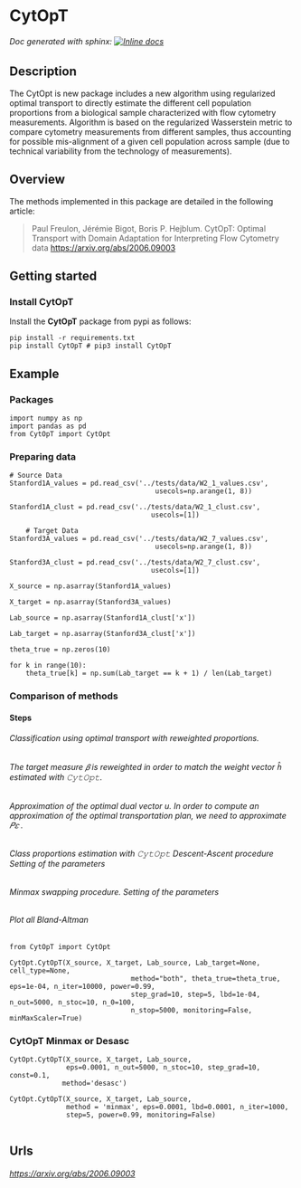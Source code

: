 # CytOpT
###### Doc generated with sphinx: [![Inline docs](http://inch-ci.org/github/dwyl/hapi-auth-jwt2.svg?branch=master)](https://sistm.github.io/CytOpt-python/_build/html/index.html)
## Description
The CytOpt is new package includes a new algorithm using regularized optimal transport to directly estimate the different cell population proportions from a biological sample characterized with flow cytometry measurements. Algorithm is based on the regularized Wasserstein metric to compare cytometry measurements from different samples, thus accounting for possible mis-alignment of a given cell population across sample (due to technical variability from the technology of measurements).
## Overview
The methods implemented in this package are detailed in the following
article:

> Paul Freulon, Jérémie Bigot, Boris P. Hejblum.
> CytOpT: Optimal Transport with Domain Adaptation for Interpreting Flow Cytometry data
> https://arxiv.org/abs/2006.09003

## Getting started

### Install CytOpT
Install the **CytOpT** package from pypi as follows:

```
pip install -r requirements.txt
pip install CytOpT # pip3 install CytOpT
```

## Example

### Packages

```
import numpy as np
import pandas as pd
from CytOpT import CytOpt
```


### Preparing data

```
# Source Data
Stanford1A_values = pd.read_csv('../tests/data/W2_1_values.csv',
                                    usecols=np.arange(1, 8))
                                    
Stanford1A_clust = pd.read_csv('../tests/data/W2_1_clust.csv',
                                   usecols=[1])

    # Target Data
Stanford3A_values = pd.read_csv('../tests/data/W2_7_values.csv',
                                    usecols=np.arange(1, 8))

Stanford3A_clust = pd.read_csv('../tests/data/W2_7_clust.csv',
                                   usecols=[1])

X_source = np.asarray(Stanford1A_values)

X_target = np.asarray(Stanford3A_values)

Lab_source = np.asarray(Stanford1A_clust['x'])

Lab_target = np.asarray(Stanford3A_clust['x'])

theta_true = np.zeros(10)

for k in range(10):
    theta_true[k] = np.sum(Lab_target == k + 1) / len(Lab_target)
```
### Comparison of methods
#### Steps
###### Classification using optimal transport with reweighted proportions. 
###### The target measure  𝛽  is reweighted in order to match the weight vector  ℎ̂   estimated with  𝙲𝚢𝚝𝙾𝚙𝚝.
###### Approximation of the optimal dual vector u. In order to compute an approximation of the optimal transportation plan, we need to approximate  𝑃𝜀 .
###### Class proportions estimation with  𝙲𝚢𝚝𝙾𝚙𝚝 Descent-Ascent procedure Setting of the parameters
###### Minmax swapping procedure. Setting of the parameters
###### Plot all Bland-Altman


```
from CytOpT import CytOpt

CytOpt.CytOpT(X_source, X_target, Lab_source, Lab_target=None, cell_type=None,
                              method="both", theta_true=theta_true, eps=1e-04, n_iter=10000, power=0.99,
                              step_grad=10, step=5, lbd=1e-04, n_out=5000, n_stoc=10, n_0=100,
                              n_stop=5000, monitoring=False, minMaxScaler=True)
```

### CytOpT Minmax or Desasc 
```
CytOpt.CytOpT(X_source, X_target, Lab_source, 
              eps=0.0001, n_out=5000, n_stoc=10, step_grad=10, const=0.1,
             method='desasc')

CytOpt.CytOpT(X_source, X_target, Lab_source,
              method = 'minmax', eps=0.0001, lbd=0.0001, n_iter=1000,
              step=5, power=0.99, monitoring=False)
                  
```

## Urls
###### https://arxiv.org/abs/2006.09003